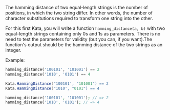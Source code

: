 The hamming distance of two equal-length strings is the number of positions, in which the two string differ. In other words, the number of character substitutions required to transform one string into the other. 

For this first Kata, you will write a function ```hamming_distance(a, b)``` with two equal-length strings containing only 0s and 1s as parameters. There is no need to test the parameters for validity (but you can, if you want).The function's output should be the hamming distance of the two strings as an integer.

Example:

```python
hamming_distance('100101', '101001') == 2
hamming_distance('1010', '0101') == 4
```
```csharp
Kata.HammingDistance("100101', "101001") == 2
Kata.HammingDistance("1010', "0101") == 4
```
```php
hamming_distance('100101', '101001'); // => 2
hamming_distance('1010', '0101'); // => 4
```